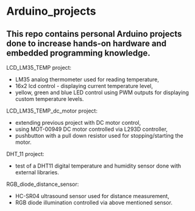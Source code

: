 # Arduino_projects
## This repo contains personal Arduino projects done to increase hands-on hardware and embedded programming knowledge.

LCD_LM35_TEMP project:
- LM35 analog thermometer used for reading temperature,
- 16x2 lcd control - displaying current temperature level,
- yellow, green and blue LED control using PWM outputs for displaying custom temperature levels.

LCD_LM35_TEMP_dc_motor project:
- extending previous project with DC motor control,
- using MOT-00949 DC motor controlled via L293D controller,
- pushbutton with a pull down resistor used for stopping/starting the motor.

DHT_11 project:
- test of a DHT11 digital temperature and humidity sensor done with external libraries.

RGB_diode_distance_sensor:
- HC-SR04 ultrasound sensor used for distance measurement,
- RGB diode illumination controlled via above mentioned sensor.
